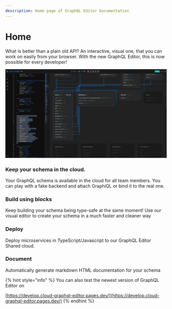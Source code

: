 ```yaml
---
description: Home page of GraphQL Editor Documentation
---
```


# Home

What is better than a plain old API? An interactive, visual one, that you can work on easily from your browser. With the new GraphQL Editor, this is now possible for every developer!

![Relation view of the editor](<.gitbook/assets/image (12) (1) (1).png>)

### Keep your schema in the cloud.

Your GraphQL schema is available in the cloud for all team members. You can play with a fake backend and attach GraphiQL or bind it to the real one.

### Build using blocks

Keep building your schema being type-safe at the same moment! Use our visual editor to create your schema in a much faster and cleaner way

### Deploy&#x20;

Deploy microservices in TypeScript/Javascript to our GraphQL Editor Shared cloud.

### Document

Automatically generate markdown HTML documentation for your schema

{% hint style="info" %}
You can also test the newest version of GraphQL Editor on&#x20;

[https://develop.cloud-graphql-editor.pages.dev/](https://develop.cloud-graphql-editor.pages.dev/)
{% endhint %}
